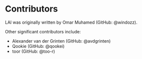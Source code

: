 # Contributors

LAI was originally written by Omar Muhamed (GitHub: @windozz).

Other significant contributors include:
- Alexander van der Grinten (GitHub: @avdgrinten)
- Qookie (GitHub: @qookei)
- toor (GitHub: @too-r)
